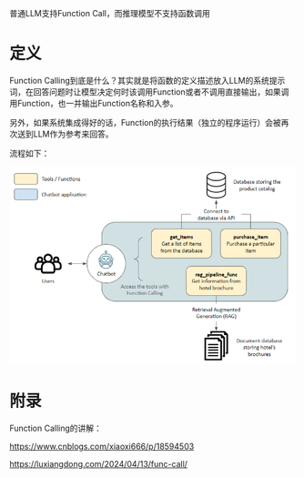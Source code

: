 普通LLM支持Function Call，而推理模型不支持函数调用



# 定义

Function Calling到底是什么？其实就是将函数的定义描述放入LLM的系统提示词，在回答问题时让模型决定何时该调用Function或者不调用直接输出，如果调用Function，也一并输出Function名称和入参。

另外，如果系统集成得好的话，Function的执行结果（独立的程序运行）会被再次送到LLM作为参考来回答。

流程如下：

![](images/image.png)

# 附录

Function Calling的讲解：

https://www.cnblogs.com/xiaoxi666/p/18594503

https://luxiangdong.com/2024/04/13/func-call/
